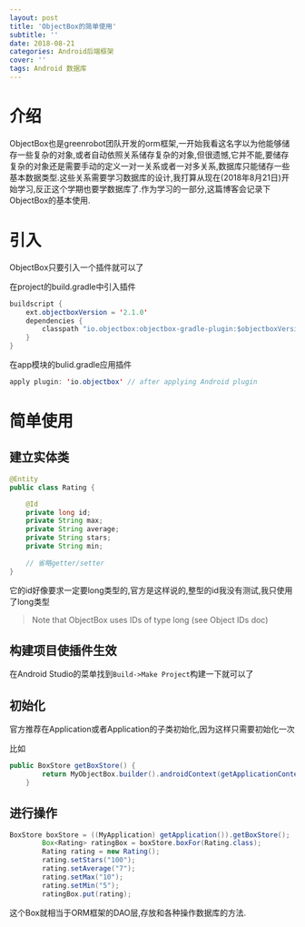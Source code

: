 ```yaml
---
layout: post
title: 'ObjectBox的简单使用'
subtitle: ''
date: 2018-08-21
categories: Android后端框架
cover: ''
tags: Android 数据库
---
```



# 介绍
ObjectBox也是greenrobot团队开发的orm框架,一开始我看这名字以为他能够储存一些复杂的对象,或者自动依照关系储存复杂的对象,但很遗憾,它并不能,要储存复杂的对象还是需要手动的定义一对一关系或者一对多关系,数据库只能储存一些基本数据类型.这些关系需要学习数据库的设计,我打算从现在(2018年8月21日)开始学习,反正这个学期也要学数据库了.作为学习的一部分,这篇博客会记录下ObjectBox的基本使用.

# 引入
ObjectBox只要引入一个插件就可以了

在project的build.gradle中引入插件
```Java
buildscript {
    ext.objectboxVersion = '2.1.0'
    dependencies {
        classpath "io.objectbox:objectbox-gradle-plugin:$objectboxVersion"
    }
}
```
在app模块的bulid.gradle应用插件
```Java
apply plugin: 'io.objectbox' // after applying Android plugin
```

# 简单使用

## 建立实体类
```Java
@Entity
public class Rating {

    @Id
    private long id;
    private String max;
    private String average;
    private String stars;
    private String min;
    
    // 省略getter/setter
}
```
它的id好像要求一定要long类型的,官方是这样说的,整型的id我没有测试,我只使用了long类型
>Note that ObjectBox uses IDs of type long (see Object IDs doc)

## 构建项目使插件生效
在Android Studio的菜单找到`Build->Make Project`构建一下就可以了

## 初始化
官方推荐在Application或者Application的子类初始化,因为这样只需要初始化一次

比如
```Java
public BoxStore getBoxStore() {
        return MyObjectBox.builder().androidContext(getApplicationContext()).build();
    }
```

## 进行操作
```Java
BoxStore boxStore = ((MyApplication) getApplication()).getBoxStore();
        Box<Rating> ratingBox = boxStore.boxFor(Rating.class);
        Rating rating = new Rating();
        rating.setStars("100");
        rating.setAverage("7");
        rating.setMax("10");
        rating.setMin("5");
        ratingBox.put(rating);
```
这个Box<Rating>就相当于ORM框架的DAO层,存放和各种操作数据库的方法.
